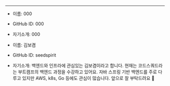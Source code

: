 ---
- 이름: 000
- GitHub ID: 000
- 자기소개: 000

- 이름: 김보겸
- GitHub ID: seedspirit
- 자기소개: 백엔드와 인프라에 관심있는 김보겸이라고 합니다. 현재는 코드스쿼드라는 부트캠프의 백엔드 과정을 수강하고 있어요. 자바 스프링 기반 백엔드를 주로 다루고 있지만 AWS, k8s, Go 등에도 관심이 많습니다. 앞으로 잘 부탁드려요 🥳 